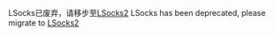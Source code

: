 LSocks已废弃，请移步至[LSocks2](https://github.com/lu5je0/LSosks2)
LSocks has been deprecated, please migrate to [LSocks2](https://github.com/lu5je0/LSosks2)
